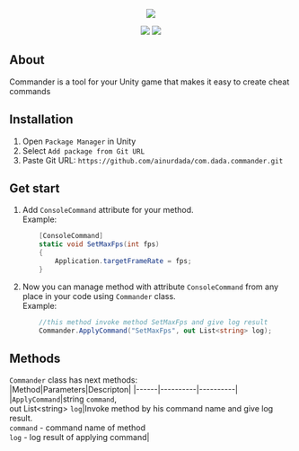 <p align="center">
<img src="https://i.ibb.co/FnmBfL9/Commander-Label800.png">
</p>

<p align="center">
<img src="https://img.shields.io/badge/Version-0.5.0-blue">
<img src="https://img.shields.io/badge/License-MIT-success">
</p>

## About
Commander is a tool for your Unity game that makes it easy to create cheat commands

## Installation
1. Open `Package Manager` in Unity
2. Select `Add package from Git URL`
3. Paste Git URL: `https://github.com/ainurdada/com.dada.commander.git`

## Get start
1. Add `ConsoleCommand` attribute for your method.  
    Example:
    ```c#
        [ConsoleCommand]
        static void SetMaxFps(int fps)
        {
            Application.targetFrameRate = fps;
        }
    ```
2. Now you can manage method with attribute `ConsoleCommand` from any place in your code using `Commander` class.  
    Example:
    ```c#
        //this method invoke method SetMaxFps and give log result
        Commander.ApplyCommand("SetMaxFps", out List<string> log);
    ```

## Methods
`Commander` class has next methods:  
|Method|Parameters|Descripton|
|------|----------|----------|
|`ApplyCommand`|string `command`,<br/> out List\<string> `log`|Invoke method by his command name and give log result. <br/> `command` - command name of method <br/> `log` - log result of applying command|